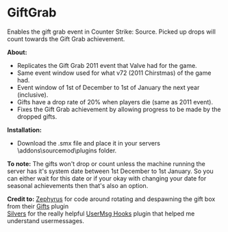 # GiftGrab
Enables the gift grab event in Counter Strike: Source. Picked up drops will count towards the Gift Grab achievement.

**About:**
* Replicates the Gift Grab 2011 event that Valve had for the game.
* Same event window used for what v72 (2011 Chirstmas) of the game had.
* Event window of 1st of December to 1st of January the next year (inclusive).
* Gifts have a drop rate of 20% when players die (same as 2011 event).
* Fixes the Gift Grab achievement by allowing progress to be made by the dropped gifts.

**Installation:**
* Download the .smx file and place it in your servers \addons\sourcemod\plugins folder.

**To note:**
The gifts won't drop or count unless the machine running the server has it's system date between 1st December to 1st January. So you can either wait for this date or if your okay with changing your date for seasonal achievements then that's also an option.

**Credit to:**
[Zephyrus](https://forums.alliedmods.net/member.php?u=79786) for code around rotating and despawning the gift box from their [Gifts](https://forums.alliedmods.net/showthread.php?t=175185) plugin  
[Silvers](https://forums.alliedmods.net/member.php?u=85778) for the really helpful [UserMsg Hooks](https://forums.alliedmods.net/showthread.php?t=319685) plugin that helped me understand usermessages.
